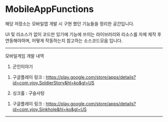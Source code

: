 # MobileAppFunctions

해당 저장소는 모바일앱 개발 시 구현 했던 기능들을 정리한 공간입니다.

UI 및 리소스가 없이 코드만 있기에 기능에 쓰이는 라이브러리와 리소스를 자체 제작 후 연동해야하며,
어떻게 작동하는지 참고하는 소스코드모음 입니다.

----------------------------------------------------------------------------------------------

모바일게임 개발 내역

1. 군인이야기
  1) 구글플레이 링크 : https://play.google.com/store/apps/details?id=com.yjoy.SoldierStory&hl=ko&gl=US

2. 싱크홀 : 구슬사탕
  1) 구글플레이 링크 : https://play.google.com/store/apps/details?id=com.yjoy.Sinkhole&hl=ko&gl=US

----------------------------------------------------------------------------------------------
